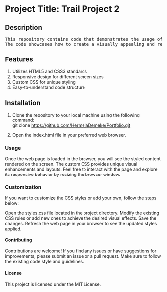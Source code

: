 <h1>Project Title: Trail Project 2</h1>

<h2>Description</h2>
<pre>
This repository contains code that demonstrates the usage of custom CSS to style a web page.
The code showcases how to create a visually appealing and responsive web page using HTML and CSS.
</pre>
<h2>Features</h2>
<ol>
<li>Utilizes HTML5 and CSS3 standards</li>
<li>Responsive design for different screen sizes</li>
<li>Custom CSS for unique styling</li>
<li>Easy-to-understand code structure</li>
  </ol>
<h2>Installation</h2>
<ol>
<li>Clone the repository to your local machine using the following command:</li

<a>git clone https://github.com/HermelaDemeke/Portfolio.git </a>


<li>Open the index.html file in your preferred web browser.</li>
</ol>
<h3>Usage</h3>
Once the web page is loaded in the browser, you will see the styled content rendered on the screen. The custom CSS provides unique visual enhancements and layouts. Feel free to interact with the page and explore its responsive behavior by resizing the browser window.

<h3>Customization</h3>
If you want to customize the CSS styles or add your own, follow the steps below:

Open the styles.css file located in the project directory.
Modify the existing CSS rules or add new ones to achieve the desired visual effects.
Save the changes.
Refresh the web page in your browser to see the updated styles applied.

<h4>Contributing</h4>
Contributions are welcome! If you find any issues or have suggestions for improvements, please submit an issue or a pull request. Make sure to follow the existing code style and guidelines.

<h4>License</h4>
This project is licensed under the MIT License.
